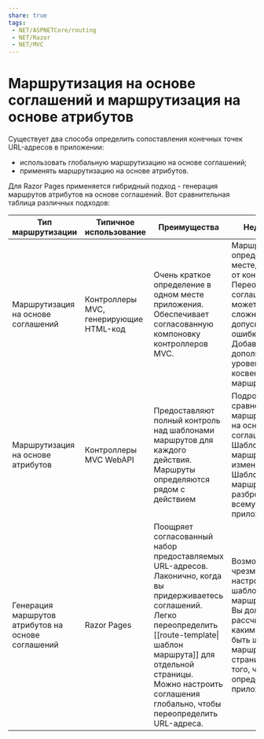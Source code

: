 ```yaml
---
share: true
tags:
 - NET/ASPNETCore/routing
 - NET/Razor
 - NET/MVC
---
```

# Маршрутизация на основе соглашений и маршрутизация на основе атрибутов
Существует два способа определить сопоставления конечных точек URL-адресов в приложении:
- использовать глобальную маршрутизацию на основе соглашений;
- применять маршрутизацию на основе атрибутов.

Для Razor Pages применяется гибридный подход - генерация маршрутов атрибутов на основе соглашений.
Вот сравнительная таблица различных подходов:

|Тип маршрутизации|Типичное использование|Преимущества|Недостатки|
|---|---|---|---|
|Маршрутизация на основе соглашений|Контроллеры MVC, генерирующие HTML-код|Очень краткое определение в одном месте приложения.<br>Обеспечивает согласованную компоновку контроллеров MVC.|Маршруты определяются в месте, отличном от контроллеров.<br>Переопределение соглашений может быть сложным и допускать ошибки.<br>Добавляет дополнительный уровень косвенности при маршрутизации|
|Маршрутизация на основе атрибутов|Контроллеры MVC WebAPI|Предоставляют полный контроль над шаблонами маршрутов для каждого действия.<br>Маршруты определяются рядом с действием|Подробно по сравнению с маршрутизацией на основе соглашений.<br>Шаблоны маршрутов легко изменить.<br>Шаблоны маршрутов разбросаны по всему приложению.|
|Генерация маршрутов атрибутов на основе соглашений|Razor Pages|Поощряет согласованный набор предоставляемых URL-адресов.<br>Лаконично, когда вы придерживаетесь соглашений.<br>Легко переопределить [[route-template\|шаблон маршрута]] для отдельной страницы.<br>Можно настроить соглашения глобально, чтобы переопределить URL-адреса.|Возможна чрезмерная настройка шаблонов маршрутов.<br>Вы должны рассчитать, каким должен быть шаблон маршрута страницы, вместо того, чтобы явно определять его в приложении|
